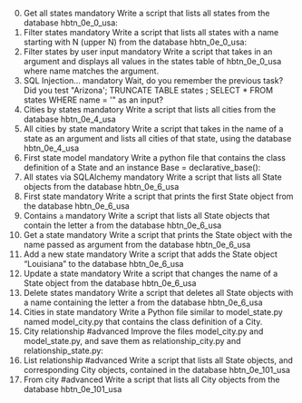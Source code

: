 0. Get all states
mandatory
Write a script that lists all states from the database hbtn_0e_0_usa:
1. Filter states
mandatory
Write a script that lists all states with a name starting with N (upper N) from the database hbtn_0e_0_usa:
2. Filter states by user input
mandatory
Write a script that takes in an argument and displays all values in the states table of hbtn_0e_0_usa where name matches the argument.
3. SQL Injection...
mandatory
Wait, do you remember the previous task? Did you test "Arizona'; TRUNCATE TABLE states ; SELECT * FROM states WHERE name = '" as an input?
4. Cities by states
mandatory
Write a script that lists all cities from the database hbtn_0e_4_usa
5. All cities by state
mandatory
Write a script that takes in the name of a state as an argument and lists all cities of that state, using the database hbtn_0e_4_usa
6. First state model
mandatory
Write a python file that contains the class definition of a State and an instance Base = declarative_base():
7. All states via SQLAlchemy
mandatory
Write a script that lists all State objects from the database hbtn_0e_6_usa
8. First state
mandatory
Write a script that prints the first State object from the database hbtn_0e_6_usa
9. Contains `a`
mandatory
Write a script that lists all State objects that contain the letter a from the database hbtn_0e_6_usa
10. Get a state
mandatory
Write a script that prints the State object with the name passed as argument from the database hbtn_0e_6_usa
11. Add a new state
mandatory
Write a script that adds the State object “Louisiana” to the database hbtn_0e_6_usa
12. Update a state
mandatory
Write a script that changes the name of a State object from the database hbtn_0e_6_usa
13. Delete states
mandatory
Write a script that deletes all State objects with a name containing the letter a from the database hbtn_0e_6_usa
14. Cities in state
mandatory
Write a Python file similar to model_state.py named model_city.py that contains the class definition of a City.
15. City relationship
#advanced
Improve the files model_city.py and model_state.py, and save them as relationship_city.py and relationship_state.py:
16. List relationship
#advanced
Write a script that lists all State objects, and corresponding City objects, contained in the database hbtn_0e_101_usa
17. From city
#advanced
Write a script that lists all City objects from the database hbtn_0e_101_usa
